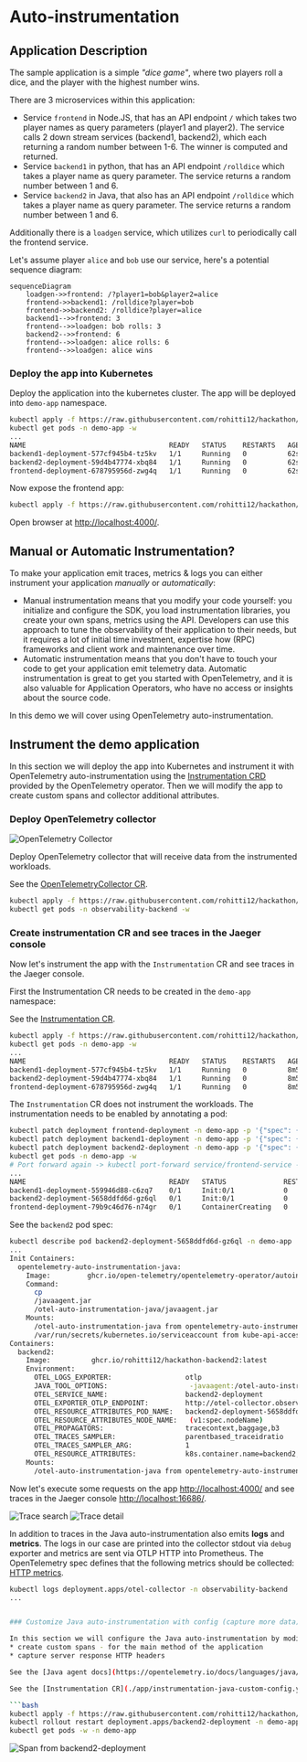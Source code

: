 # Auto-instrumentation

<!---  Recording https://vimeo.com/917479681/f57ec76c52   -->

## Application Description

The sample application is a simple _"dice game"_, where two players roll a
dice, and the player with the highest number wins.

There are 3 microservices within this application:

- Service `frontend` in Node.JS, that has an API endpoint `/` which takes two
  player names as query parameters (player1 and player2). The service calls 2
  down stream services (backend1, backend2), which each returning a random number
  between 1-6. The winner is computed and returned.
- Service `backend1` in python, that has an API endpoint `/rolldice` which takes
  a player name as query parameter. The service returns a random number between
  1 and 6.
- Service `backend2` in Java, that also has an API endpoint `/rolldice` which
  takes a player name as query parameter. The service returns a random number
  between 1 and 6.

Additionally there is a `loadgen` service, which utilizes `curl` to periodically
call the frontend service.

Let's assume player `alice` and `bob` use our service, here's a potential
sequence diagram:

```mermaid
sequenceDiagram
    loadgen->>frontend: /?player1=bob&player2=alice
    frontend->>backend1: /rolldice?player=bob
    frontend->>backend2: /rolldice?player=alice
    backend1-->>frontend: 3
    frontend-->>loadgen: bob rolls: 3
    backend2-->>frontend: 6
    frontend-->>loadgen: alice rolls: 6
    frontend-->>loadgen: alice wins
```

### Deploy the app into Kubernetes

Deploy the application into the kubernetes cluster. The app will be deployed into `demo-app` namespace.

```bash
kubectl apply -f https://raw.githubusercontent.com/rohitti12/hackathon/refs/heads/main/app/k8s.yaml
kubectl get pods -n demo-app -w
...
NAME                                   READY   STATUS    RESTARTS   AGE
backend1-deployment-577cf945b4-tz5kv   1/1     Running   0          62s
backend2-deployment-59d4b47774-xbq84   1/1     Running   0          62s
frontend-deployment-678795956d-zwg4q   1/1     Running   0          62s
```

Now expose the frontend app:

```bash
kubectl apply -f https://raw.githubusercontent.com/rohitti12/hackathon/refs/heads/main/backend/frontend-ing.yaml
```

Open browser at [http://localhost:4000/](http://localhost:4000/).

## Manual or Automatic Instrumentation?

To make your application emit traces, metrics & logs you can either instrument
your application _manually_ or _automatically_:

- Manual instrumentation means that you modify your code yourself: you initialize and
  configure the SDK, you load instrumentation libraries, you create your own spans,
  metrics using the API.
  Developers can use this approach to tune the observability of their application to
  their needs, but it requires a lot of initial time investment, expertise how (RPC) frameworks and client work and maintenance over time.
- Automatic instrumentation means that you don't have to touch your code to get your
  application emit telemetry data.
  Automatic instrumentation is great to get you started with OpenTelemetry, and it is
  also valuable for Application Operators, who have no access or insights about the
  source code.

In this demo we will cover using OpenTelemetry auto-instrumentation.

## Instrument the demo application

In this section we will deploy the app into Kubernetes and instrument it with OpenTelemetry auto-instrumentation
using the [Instrumentation CRD](https://github.com/open-telemetry/opentelemetry-operator?tab=readme-ov-file#opentelemetry-auto-instrumentation-injection) provided by the OpenTelemetry operator.
Then we will modify the app to create custom spans and collector additional attributes.

### Deploy OpenTelemetry collector

![OpenTelemetry Collector](images/otel-collector.png)

Deploy OpenTelemetry collector that will receive data from the instrumented workloads.

See the [OpenTelemetryCollector CR](./backend/03-collector.yaml).

```bash
kubectl apply -f https://raw.githubusercontent.com/rohitti12/hackathon/refs/heads/main/backend/03-collector.yaml
kubectl get pods -n observability-backend -w
```

### Create instrumentation CR and see traces in the Jaeger console

Now let's instrument the app with the `Instrumentation` CR and see traces in the Jaeger console.

First the Instrumentation CR needs to be created in the `demo-app` namespace:

See the [Instrumentation CR](./app/instrumentation.yaml).

```bash
kubectl apply -f https://raw.githubusercontent.com/rohitti12/hackathon/refs/heads/main/app/instrumentation.yaml
kubectl get pods -n demo-app -w
...                                                                                                                                                                                                                                                                                        
NAME                                   READY   STATUS    RESTARTS   AGE
backend1-deployment-577cf945b4-tz5kv   1/1     Running   0          8m59s
backend2-deployment-59d4b47774-xbq84   1/1     Running   0          8m59s
frontend-deployment-678795956d-zwg4q   1/1     Running   0          8m59s
```

The `Instrumentation` CR does not instrument the workloads. The instrumentation needs to be enabled by annotating a pod:

```bash
kubectl patch deployment frontend-deployment -n demo-app -p '{"spec": {"template":{"metadata":{"annotations":{"instrumentation.opentelemetry.io/inject-sdk":"true"}}}} }'
kubectl patch deployment backend1-deployment -n demo-app -p '{"spec": {"template":{"metadata":{"annotations":{"instrumentation.opentelemetry.io/inject-python":"true"}}}} }'
kubectl patch deployment backend2-deployment -n demo-app -p '{"spec": {"template":{"metadata":{"annotations":{"instrumentation.opentelemetry.io/inject-java":"true"}}}} }'
kubectl get pods -n demo-app -w
# Port forward again -> kubectl port-forward service/frontend-service -n demo-app 4000:4000 
...
NAME                                   READY   STATUS              RESTARTS   AGE
backend1-deployment-559946d88-c6zq7    0/1     Init:0/1            0          1s
backend2-deployment-5658ddfd6d-gz6ql   0/1     Init:0/1            0          1s
frontend-deployment-79b9c46d76-n74gr   0/1     ContainerCreating   0          1s
```

See the `backend2` pod spec:

```bash
kubectl describe pod backend2-deployment-5658ddfd6d-gz6ql -n demo-app
...
Init Containers:
  opentelemetry-auto-instrumentation-java:
    Image:         ghcr.io/open-telemetry/opentelemetry-operator/autoinstrumentation-java:1.32.1
    Command:
      cp
      /javaagent.jar
      /otel-auto-instrumentation-java/javaagent.jar
    Mounts:
      /otel-auto-instrumentation-java from opentelemetry-auto-instrumentation-java (rw)
      /var/run/secrets/kubernetes.io/serviceaccount from kube-api-access-48z6x (ro)
Containers:
  backend2:
    Image:          ghcr.io/rohitti12/hackathon-backend2:latest
    Environment:
      OTEL_LOGS_EXPORTER:                  otlp
      JAVA_TOOL_OPTIONS:                    -javaagent:/otel-auto-instrumentation-java/javaagent.jar
      OTEL_SERVICE_NAME:                   backend2-deployment
      OTEL_EXPORTER_OTLP_ENDPOINT:         http://otel-collector.observability-backend.svc.cluster.local:4317
      OTEL_RESOURCE_ATTRIBUTES_POD_NAME:   backend2-deployment-5658ddfd6d-gz6ql (v1:metadata.name)
      OTEL_RESOURCE_ATTRIBUTES_NODE_NAME:   (v1:spec.nodeName)
      OTEL_PROPAGATORS:                    tracecontext,baggage,b3
      OTEL_TRACES_SAMPLER:                 parentbased_traceidratio
      OTEL_TRACES_SAMPLER_ARG:             1
      OTEL_RESOURCE_ATTRIBUTES:            k8s.container.name=backend2,k8s.deployment.name=backend2-deployment,k8s.namespace.name=demo-app,k8s.node.name=$(OTEL_RESOURCE_ATTRIBUTES_NODE_NAME),k8s.pod.name=$(OTEL_RESOURCE_ATTRIBUTES_POD_NAME),k8s.replicaset.name=backend2-deployment-5658ddfd6d,service.version=latest
    Mounts:
      /otel-auto-instrumentation-java from opentelemetry-auto-instrumentation-java (rw)
```

Now let's execute some requests on the app [http://localhost:4000/](http://localhost:4000/) and see traces in the Jaeger console [http://localhost:16686/](http://localhost:16686/).

![Trace search](./images/jaeger-trace-search.jpg)
![Trace detail](./images/jaeger-trace-detail.jpg)

In addition to traces in the Java auto-instrumentation also emits **logs** and **metrics**.
The logs in our case are printed into the collector stdout via `debug` exporter and metrics are sent via OTLP HTTP into Prometheus.
The OpenTelemetry spec defines that the following metrics should be collected: [HTTP metrics](https://opentelemetry.io/docs/specs/semconv/http/http-metrics/).

```bash
kubectl logs deployment.apps/otel-collector -n observability-backend
...


### Customize Java auto-instrumentation with config (capture more data)

In this section we will configure the Java auto-instrumentation by modifying `Instrumentation` CR to:
* create custom spans - for the main method of the application
* capture server response HTTP headers

See the [Java agent docs](https://opentelemetry.io/docs/languages/java/automatic/configuration/) with all the configuration options.

See the [Instrumentation CR](./app/instrumentation-java-custom-config.yaml).

```bash
kubectl apply -f https://raw.githubusercontent.com/rohitti12/hackathon/refs/heads/main/app/instrumentation-java-custom-config.yaml
kubectl rollout restart deployment.apps/backend2-deployment -n demo-app
kubectl get pods -w -n demo-app
```

![Span from backend2-deployment](./images/jaeger-capture-custom-headers.jpg)
